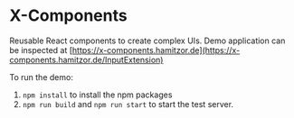 # X-Components

Reusable React components to create complex UIs.
Demo application can be inspected at [https://x-components.hamitzor.de](https://x-components.hamitzor.de/InputExtension)

To run the demo:

1. `npm install` to install the npm packages
2. `npm run build` and `npm run start` to start the test server.